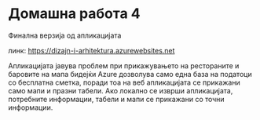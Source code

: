 # Домашна работа 4
Финална верзија од апликацијата

линк:
https://dizajn-i-arhitektura.azurewebsites.net

Апликацијата јавува проблем при прикажувањето на рестораните и баровите на мапа бидејќи Azure дозволува само една база на податоци со бесплатна сметка, поради тоа на веб апликацијата се прикажани само мапи и празни табели. Ако локално се изврши апликацијата, потребните информации, табели и мапи се прикажани со точни информации.
